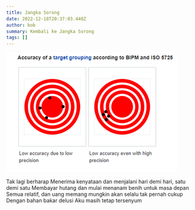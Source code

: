 ```yaml
---
title: Jangka Sorong
date: 2022-12-18T20:37:03.440Z
author: bob
summary: Kembali ke Jangka Sorong
tags: []
---
```

![](/static/img/screenshot-2022-12-19-033524.png)

Tak lagi berharap
Menerima kenyataan dan menjalani hari demi hari, satu demi satu
Membayar hutang dan mulai menanam benih untuk masa depan
Semua relatif, dan uang memang mungkin akan selalu tak pernah cukup
Dengan bahan bakar delusi
Aku masih tetap tersenyum